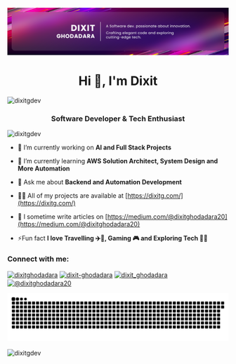 
![](https://github.com/DixitGdev/DixitGDev/blob/main/Artboard%201.png?raw=true)
<h1 align="center">Hi 👋, I'm Dixit</h1>
<img src="https://theblueventures.in/coding.gif" alt="dixitgdev" height="200px" width="200px"/>
<h3 align="center">Software Developer & Tech Enthusiast</h3>

<p align="left"> <img src="https://komarev.com/ghpvc/?username=dixitgdev&label=Profile%20views&color=0e75b6&style=flat" alt="dixitgdev" /> </p>

- 🔭 I’m currently working on **AI and Full Stack Projects**

- 🌱 I’m currently learning **AWS Solution Architect, System Design and More Automation**

- 💬 Ask me about **Backend and Automation Development**

- 👨‍💻 All of my projects are available at [https://dixitg.com/](https://dixitg.com/)

- 📝 I sometime write articles on [https://medium.com/@dixitghodadara20](https://medium.com/@dixitghodadara20)

- ⚡Fun fact **I love Travelling ✈️🧳, Gaming 🎮 and Exploring Tech 🧑‍💻**

<h3 align="left">Connect with me:</h3>
<p align="left">
<a href="https://twitter.com/dixitghodadara" target="blank"><img align="center" src="https://raw.githubusercontent.com/rahuldkjain/github-profile-readme-generator/master/src/images/icons/Social/twitter.svg" alt="dixitghodadara" height="30" width="40" /></a>
<a href="https://linkedin.com/in/dixit-ghodadara" target="blank"><img align="center" src="https://raw.githubusercontent.com/rahuldkjain/github-profile-readme-generator/master/src/images/icons/Social/linked-in-alt.svg" alt="dixit-ghodadara" height="30" width="40" /></a>
<a href="https://instagram.com/dixit_ghodadara" target="blank"><img align="center" src="https://raw.githubusercontent.com/rahuldkjain/github-profile-readme-generator/master/src/images/icons/Social/instagram.svg" alt="dixit_ghodadara" height="30" width="40" /></a>
<a href="https://medium.com/@dixitghodadara20" target="blank"><img align="center" src="https://raw.githubusercontent.com/rahuldkjain/github-profile-readme-generator/master/src/images/icons/Social/medium.svg" alt="@dixitghodadara20" height="30" width="40" /></a>
</p>

<picture>
  <source media="(prefers-color-scheme: dark)" srcset="https://github.com/DixitGdev/DixitGdev/blob/output/github-contribution-grid-snake.svg" />
  <source media="(prefers-color-scheme: light)" srcset="https://github.com/DixitGdev/DixitGdev/blob/output/github-contribution-grid-snake.svg" />
  <img alt="github-snake" src="https://github.com/DixitGdev/DixitGdev/blob/output/github-contribution-grid-snake.svg" />
</picture>

<p><img align="center" src="https://github-readme-stats.vercel.app/api/top-langs?username=dixitgdev&show_icons=true&locale=en&layout=compact" alt="dixitgdev" /></p>

